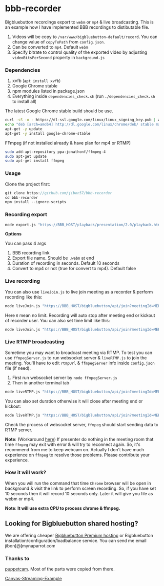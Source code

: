 # bbb-recorder

Bigbluebutton recordings export to `webm` or `mp4` & live broadcasting. This is an example how I have implemented BBB recordings to distibutable file. 

1. Videos will be copy to `/var/www/bigbluebutton-default/record`. You can change value of `copyToPath` from `config.json`.
3. Can be converted to `mp4`. Default `webm`
2. Specify bitrate to control quality of the exported video by adjusting `videoBitsPerSecond` property in `background.js`


### Dependencies

1. xvfb (`apt install xvfb`)
2. Google Chrome stable
3. npm modules listed in package.json
4. Everything inside `dependencies_check.sh` (run `./dependencies_check.sh` to install all)

The latest Google Chrome stable build should be use.

```sh
curl -sS -o - https://dl-ssl.google.com/linux/linux_signing_key.pub | apt-key add
echo "deb [arch=amd64] http://dl.google.com/linux/chrome/deb/ stable main" > /etc/apt/sources.list.d/google-chrome.list
apt-get -y update
apt-get -y install google-chrome-stable
```

FFmpeg (if not installed already & have plan for mp4 or RTMP)
```sh
sudo add-apt-repository ppa:jonathonf/ffmpeg-4
sudo apt-get update
sudo apt-get install ffmpeg
```

### Usage

Clone the project first:

```javascript
git clone https://github.com/jibon57/bbb-recorder
cd bbb-recorder
npm install --ignore-scripts
```

### Recording export

```sh
node export.js "https://BBB_HOST/playback/presentation/2.0/playback.html?meetingId=MEETING_ID" meeting.webm 10 true
```

**Options**

You can pass 4 args

1) BBB recording link
2) Export file name. Should be `.webm` at end
3) Duration of recording in seconds. Default 10 seconds
4) Convert to mp4 or not (true for convert to mp4). Default false


### Live recording

You can also use `liveJoin.js` to live join meeting as a recorder & perform recording like this:

```sh
node liveJoin.js "https://BBB_HOST/bigbluebutton/api/join?meetingId=MEETING_ID...." liveRecord.webm 0 true
```
Here `0` mean no limit. Recording will auto stop after meeting end or kickout of recorder user. You can also set time limit like this:

```sh
node liveJoin.js "https://BBB_HOST/bigbluebutton/api/join?meetingId=MEETING_ID...." liveRecord.webm 60 true
```

### Live RTMP broadcasting

Sometime you may want to broadcast meeting via RTMP. To test you can use `ffmpegServer.js` to run websocket server & `liveRTMP.js` to join the meeting. You'll have to edit `rtmpUrl` & `ffmpegServer` info inside `config.json` file (if need). 


1) First run websocket server by `node ffmpegServer.js`
2) Then in another terminal tab

```sh
node liveRTMP.js "https://BBB_HOST/bigbluebutton/api/join?meetingId=MEETING_ID...."
```
You can also set duration otherwise it will close after meeting end or kickout:

```sh
node liveRTMP.js "https://BBB_HOST/bigbluebutton/api/join?meetingId=MEETING_ID...." 20
```

Check the process of websocket server, `ffmpeg` should start sending data to RTMP server.

**Note:** (Workaround [here](https://github.com/jibon57/bbb-recorder/issues/27))
If presenter do nothing in the meeting room that time `ffmpeg` may exit with error & will try to reconnect again. So, it's recommend from me to keep webcam on. Actually I don't have much experience on `ffmpeg` to resolve those problems. Please contribute your experience.

### How it will work?
When you will run the command that time `Chrome` browser will be open in background & visit the link to perform screen recording. So, if you have set 10 seconds then it will record 10 seconds only. Later it will give you file as webm or mp4.

**Note: It will use extra CPU to process chrome & ffmpeg.** 


## Looking for Bigbluebutton shared hosting?

We are offering cheaper [Bigbluebutton Premium hosting](https://www.mynaparrot.com/classroom/bigbluebuttonservice) or Bigbluebutton installation/configuration/loadbalance service. You can send me email jibon[@]mynaparrot.com


### Thanks to

[puppetcam](https://github.com/muralikg/puppetcam). Most of the parts were copied from there. 

[Canvas-Streaming-Example](https://github.com/fbsamples/Canvas-Streaming-Example)
